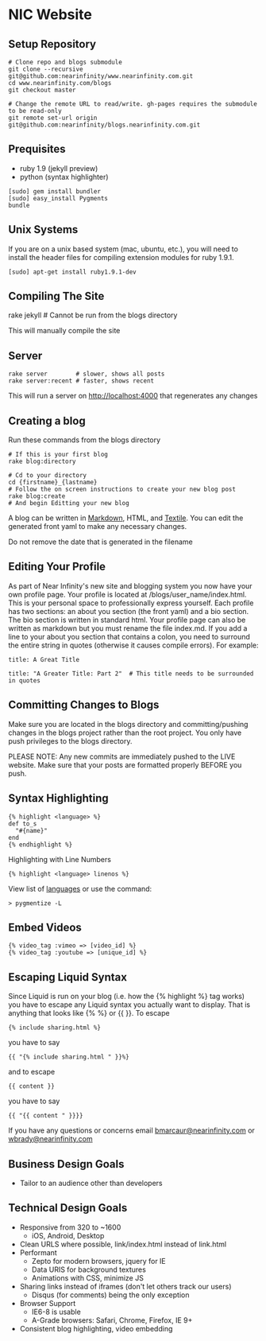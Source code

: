 NIC Website
===========


Setup Repository
----------------

    # Clone repo and blogs submodule
    git clone --recursive git@github.com:nearinfinity/www.nearinfinity.com.git
    cd www.nearinfinity.com/blogs    
    git checkout master
    
    # Change the remote URL to read/write. gh-pages requires the submodule to be read-only
    git remote set-url origin git@github.com:nearinfinity/blogs.nearinfinity.com.git

Prequisites 
-----------

* ruby 1.9 (jekyll preview)
* python (syntax highlighter)

```
[sudo] gem install bundler
[sudo] easy_install Pygments
bundle
```

Unix Systems
-----------

If you are on a unix based system (mac, ubuntu, etc.), you will need to install
the header files for compiling extension modules for ruby 1.9.1.

```
[sudo] apt-get install ruby1.9.1-dev
```

Compiling The Site
-----------------

  rake jekyll # Cannot be run from the blogs directory

This will manually compile the site

Server
------

    rake server        # slower, shows all posts
    rake server:recent # faster, shows recent

This will run a server on <http://localhost:4000> that regenerates any changes

Creating a blog
---------------

Run these commands from the blogs directory

```
# If this is your first blog
rake blog:directory

# Cd to your directory
cd {firstname}_{lastname}
# Follow the on screen instructions to create your new blog post
rake blog:create
# And begin Editting your new blog
```
A blog can be written in [Markdown](http://daringfireball.net/projects/markdown/), HTML, and [Textile](http://www.textism.com/tools/textile/). You can edit the generated front yaml to make any necessary changes.

Do not remove the date that is generated in the filename

Editing Your Profile
----------------

As part of Near Infinity's new site and blogging system you now have your own profile page. Your profile is located at /blogs/user_name/index.html. This is your personal space to professionally express yourself. Each profile has two sections: an about you section (the front yaml) and a bio section. The bio section is written in standard html. Your profile page can also be written as markdown but you must rename the file index.md. If you add a line to your about you section that contains a colon, you need to surround the entire string in quotes (otherwise it causes compile errors). For example:
```
title: A Great Title

title: "A Greater Title: Part 2"  # This title needs to be surrounded in quotes
```

Committing Changes to Blogs
----------------

Make sure you are located in the blogs directory and committing/pushing changes in the blogs project rather than the root project. You only have push privileges to the blogs directory.

PLEASE NOTE: Any new commits are immediately pushed to the LIVE website. Make sure that your posts are formatted properly BEFORE you push.

Syntax Highlighting
-------------------

    {% highlight <language> %}
    def to_s
      "#{name}"
    end
    {% endhighlight %}

Highlighting with Line Numbers

    {% highlight <language> linenos %}

View list of [languages](http://pygments.org/docs/lexers/) or use the command:

    > pygmentize -L

Embed Videos
------------

    {% video_tag :vimeo => [video_id] %}
    {% video_tag :youtube => [unique_id] %}

Escaping Liquid Syntax
----------------------

Since Liquid is run on your blog (i.e. how the {% highlight %} tag works) you have to escape any Liquid syntax you actually want to display. That is anything that looks like {% %} or {{ }}. To escape

    {% include sharing.html %}
    
you have to say

    {{ "{% include sharing.html " }}%}
    
and to escape

    {{ content }}
    
you have to say

    {{ "{{ content " }}}}


If you have any questions or concerns email bmarcaur@nearinfinity.com or wbrady@nearinfinity.com

Business Design Goals
---------------------
* Tailor to an audience other than developers

Technical Design Goals
----------------------
* Responsive from 320 to ~1600
    * iOS, Android, Desktop
* Clean URLS where possible, link/index.html instead of link.html
* Performant
    * Zepto for modern browsers, jquery for IE
    * Data URIS for background textures
    * Animations with CSS, minimize JS
* Sharing links instead of iframes (don't let others track our users)
    * Disqus (for comments) being the only exception
* Browser Support
    * IE6-8 is usable
    * A-Grade browsers: Safari, Chrome, Firefox, IE 9+ 
* Consistent blog highlighting, video embedding


